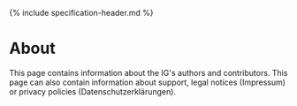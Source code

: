 {% include specification-header.md %}


# About

This page contains information about the IG's authors and contributors. This page can also contain information about support, legal notices (Impressum) or privacy policies (Datenschutzerklärungen).

